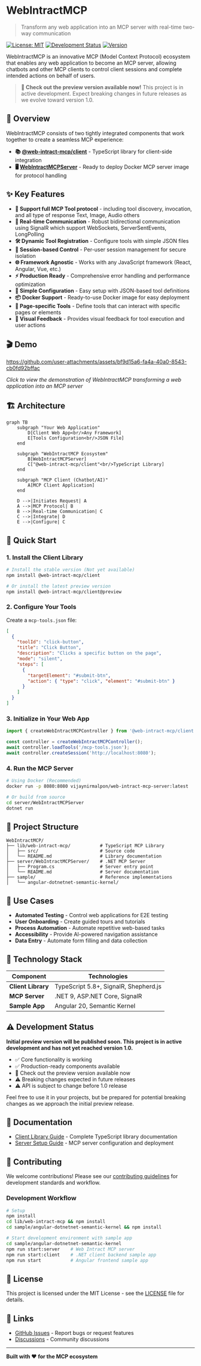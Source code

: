 # WebIntractMCP

> Transform any web application into an MCP server with real-time two-way communication

[![License: MIT](https://img.shields.io/badge/License-MIT-yellow.svg)](LICENSE)
[![Development Status](https://img.shields.io/badge/Status-Active%20Development-orange)](https://github.com/Vijay-Nirmal/WebIntractMCP)
[![Version](https://img.shields.io/badge/Version-Pre--1.0-red)](https://github.com/Vijay-Nirmal/WebIntractMCP)

WebIntractMCP is an innovative MCP (Model Context Protocol) ecosystem that enables any web application to become an MCP server, allowing chatbots and other MCP clients to control client sessions and complete intended actions on behalf of users.

> **📢 Check out the preview version available now!** This project is in active development. Expect breaking changes in future releases as we evolve toward version 1.0.

## 🚀 Overview

WebIntractMCP consists of two tightly integrated components that work together to create a seamless MCP experience:

- **📚 [@web-intract-mcp/client](lib/web-intract-mcp)** - TypeScript library for client-side integration
- **🖥️ [WebIntractMCPServer](server/WebIntractMCPServer)** - Ready to deploy Docker MCP server image for protocol handling

## ✨ Key Features

- **🔧 Support full MCP Tool protocol** - including tool discovery, invocation, and all type of response Text, Image, Audio others
- **🔄 Real-time Communication** - Robust bidirectional communication using SignalR which support WebSockets, ServerSentEvents, LongPolling
- **🛠️ Dynamic Tool Registration** - Configure tools with simple JSON files
- **🎯 Session-based Control** - Per-user session management for secure isolation
- **🌐 Framework Agnostic** - Works with any JavaScript framework (React, Angular, Vue, etc.)
- **⚡ Production Ready** - Comprehensive error handling and performance optimization
- **🔧 Simple Configuration** - Easy setup with JSON-based tool definitions
- **📦 Docker Support** - Ready-to-use Docker image for easy deployment
- **📄 Page-specific Tools** - Define tools that can interact with specific pages or elements
- **🎨 Visual Feedback** - Provides visual feedback for tool execution and user actions

## 🎬 Demo

https://github.com/user-attachments/assets/bf9d15a6-fa4a-40a0-8543-cb0fd92bffac

*Click to view the demonstration of WebIntractMCP transforming a web application into an MCP server*

## 🏗️ Architecture

```mermaid
graph TB
    subgraph "Your Web Application"
        D[Client Web App<br/>Any Framework]
        E[Tools Configuration<br/>JSON File]
    end
    
    subgraph "WebIntractMCP Ecosystem"
        B[WebIntractMCPServer]
        C["@web-intract-mcp/client"<br/>TypeScript Library]
    end
    
    subgraph "MCP Client (Chatbot/AI)"
        A[MCP Client Application]
    end
    
    D -->|Initiates Request| A
    A -->|MCP Protocol| B
    B -->|Real-time Communication| C
    C -->|Integrate| D
    E -->|Configure| C
```

## 🚀 Quick Start

### 1. Install the Client Library

```bash
# Install the stable version (Not yet available)
npm install @web-intract-mcp/client

# Or install the latest preview version
npm install @web-intract-mcp/client@preview
```

### 2. Configure Your Tools

Create a `mcp-tools.json` file:

```json
[
  {
    "toolId": "click-button",
    "title": "Click Button",
    "description": "Clicks a specific button on the page",
    "mode": "silent",
    "steps": [
      {
        "targetElement": "#submit-btn",
        "action": { "type": "click", "element": "#submit-btn" }
      }
    ]
  }
]
```

### 3. Initialize in Your Web App

```typescript
import { createWebIntractMCPController } from '@web-intract-mcp/client';

const controller = createWebIntractMCPController();
await controller.loadTools('/mcp-tools.json');
await controller.createSession('http://localhost:8080');
```

### 4. Run the MCP Server

```bash
# Using Docker (Recommended)
docker run -p 8080:8080 vijaynirmalpon/web-intract-mcp-server:latest

# Or build from source
cd server/WebIntractMCPServer
dotnet run
```

## 📁 Project Structure

```
WebIntractMCP/
├── lib/web-intract-mcp/           # TypeScript MCP Library
│   ├── src/                       # Source code
│   └── README.md                  # Library documentation
├── server/WebIntractMCPServer/    # .NET MCP Server
│   ├── Program.cs                 # Server entry point
│   └── README.md                  # Server documentation
├── sample/                        # Reference implementations
│   └── angular-dotnetnet-semantic-kernel/
```

## 🎯 Use Cases

- **Automated Testing** - Control web applications for E2E testing
- **User Onboarding** - Create guided tours and tutorials
- **Process Automation** - Automate repetitive web-based tasks
- **Accessibility** - Provide AI-powered navigation assistance
- **Data Entry** - Automate form filling and data collection

## 🔧 Technology Stack

| Component | Technologies |
|-----------|-------------|
| **Client Library** | TypeScript 5.8+, SignalR, Shepherd.js |
| **MCP Server** | .NET 9, ASP.NET Core, SignalR |
| **Sample App** | Angular 20, Semantic Kernel |

## ⚠️ Development Status

**Initial preview version will be published soon. This project is in active development and has not yet reached version 1.0.**

- ✅ Core functionality is working
- ✅ Production-ready components available
- 🚀 Check out the preview version available now
- ⚠️ Breaking changes expected in future releases
- ⚠️ API is subject to change before 1.0 release

Feel free to use it in your projects, but be prepared for potential breaking changes as we approach the initial preview release.

## 📖 Documentation

- [Client Library Guide](lib/web-intract-mcp/README.md) - Complete TypeScript library documentation
- [Server Setup Guide](server/README.md) - MCP server configuration and deployment

## 🤝 Contributing

We welcome contributions! Please see our [contributing guidelines](.github/copilot-instructions.md) for development standards and workflow.

### Development Workflow

```bash
# Setup
npm install
cd lib/web-intract-mcp && npm install
cd sample/angular-dotnetnet-semantic-kernel && npm install

# Start development environment with sample app
cd sample/angular-dotnetnet-semantic-kernel
npm run start:server    # Web Intract MCP server
npm run start:client    # .NET client backend sample app
npm run start           # Angular frontend sample app
```

## 📄 License

This project is licensed under the MIT License - see the [LICENSE](LICENSE) file for details.

## 🔗 Links

- [GitHub Issues](https://github.com/Vijay-Nirmal/WebIntractMCP/issues) - Report bugs or request features
- [Discussions](https://github.com/Vijay-Nirmal/WebIntractMCP/discussions) - Community discussions

---

**Built with ❤️ for the MCP ecosystem**
